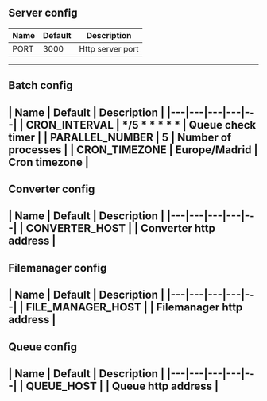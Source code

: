 ## Server config
| Name  | Default  | Description  |
|---|---|---|
| PORT  | 3000  | Http server port  |
---

## Batch config
| Name  | Default  | Description  |
|---|---|---|---|---|
| CRON_INTERVAL  | */5 * * * * *  | Queue check timer  |
| PARALLEL_NUMBER  | 5  | Number of processes  |
| CRON_TIMEZONE  | Europe/Madrid  | Cron timezone  |
---

## Converter config
| Name  | Default  | Description  |
|---|---|---|---|---|
| CONVERTER_HOST  |  | Converter http address  |
---

## Filemanager config
| Name  | Default  | Description  |
|---|---|---|---|---|
| FILE_MANAGER_HOST  |  | Filemanager http address  |
---

## Queue config
| Name  | Default  | Description  |
|---|---|---|---|---|
| QUEUE_HOST  |  | Queue http address  |
---

